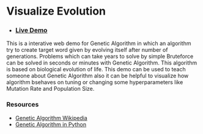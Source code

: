 # Visualize Evolution
* ### [Live Demo](https://tarun-bisht.github.io/evolution-visualizer/)
This is a interative web demo for Genetic Algorithm in which an algorithm 
try to create target word given by evolving itself after number of generations. Problems
which can take years to solve by simple Bruteforce can be solved in seconds or minutes
with Genetic Algorithm. This algorithm is based on biological evolution of life. This demo
can be used to teach someone about Genetic Algorithm also it can be helpful to visualize how 
algorithm bsehaves on tuning or changing some hyperparameters like Mutation Rate and 
Population Size.
### Resources
* [Genetic Algorithm Wikipedia](https://en.wikipedia.org/wiki/Genetic_algorithm)
* [Genetic Algorithm in Python](https://github.com/tarun-bisht/AI/tree/master/Genetic%20Algorithm)
